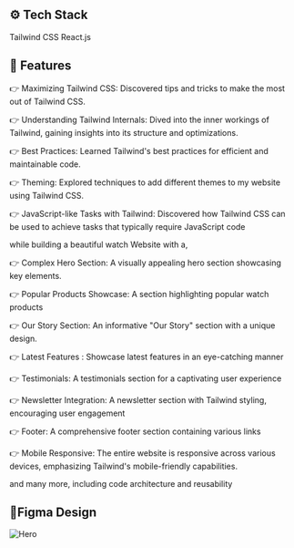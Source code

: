 ⚙️ Tech Stack
-----------------------------------------------------------------------------------------------------------------------------------------------------------------------------
Tailwind CSS
React.js


🔋 Features
------------------------------------------------------------------------------------------------------------------------------------------------------------------------------
👉 Maximizing Tailwind CSS: Discovered tips and tricks to make the most out of Tailwind CSS.

👉 Understanding Tailwind Internals: Dived into the inner workings of Tailwind, gaining insights into its structure and optimizations.

👉 Best Practices: Learned Tailwind's best practices for efficient and maintainable code.

👉 Theming: Explored techniques to add different themes to my website using Tailwind CSS.

👉 JavaScript-like Tasks with Tailwind: Discovered how Tailwind CSS can be used to achieve tasks that typically require JavaScript code

while building a beautiful watch Website with a,

👉 Complex Hero Section: A visually appealing hero section showcasing key elements.

👉 Popular Products Showcase: A section highlighting popular watch products

👉 Our Story Section: An informative "Our Story" section with a unique design.

👉 Latest Features : Showcase latest features in an eye-catching manner

👉 Testimonials: A testimonials section for a captivating user experience

👉 Newsletter Integration: A newsletter section with Tailwind styling, encouraging user engagement

👉 Footer: A comprehensive footer section containing various links

👉 Mobile Responsive: The entire website is responsive across various devices, emphasizing Tailwind's mobile-friendly capabilities.

and many more, including code architecture and reusability


🚀Figma Design
------------------------------------------------------------------------------------------------------------------------------------------------------------------------------

![Hero](https://github.com/Thati05/watch_landing_page/assets/151874357/aefdaa69-8e48-4617-98f7-1c7786d79e12)

